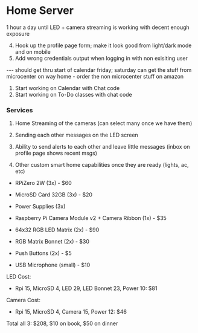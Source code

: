 # Home Server

1 hour a day until LED + camera streaming is working with decent enough exposure

4. Hook up the profile page form; make it look good from light/dark mode and on mobile 
6. Add wrong credentials output when logging in with non exisiting user

--- should get thru start of calendar friday; saturday can get the stuff from microcenter on way home - order the non microcenter stuff on amazon

1. Start working on Calendar with Chat code
2. Start working on To-Do classes with chat code

### Services

1. Home Streaming of the cameras (can select many once we have them)
2. Sending each other messages on the LED screen

8. Ability to send alerts to each other and leave little messages (inbox on profile page shows recent msgs)
9. Other custom smart home capabilities once they are ready (lights, ac, etc)








- RPiZero 2W (3x) - $60
- MicroSD Card 32GB (3x) - $20
- Power Supplies (3x)
- Raspberry Pi Camera Module v2 + Camera Ribbon (1x) - $35
- 64x32 RGB LED Matrix (2x) - $90
- RGB Matrix Bonnet (2x) - $30
- Push Buttons (2x) - $5

- USB Microphone (small) - $10

LED Cost:
- Rpi 15, MicroSD 4, LED 29, LED Bonnet 23, Power 10: $81

Camera Cost:
- Rpi 15, MicroSD 4, Camera 15, Power 12: $46

Total all 3: $208, $10 on book, $50 on dinner
